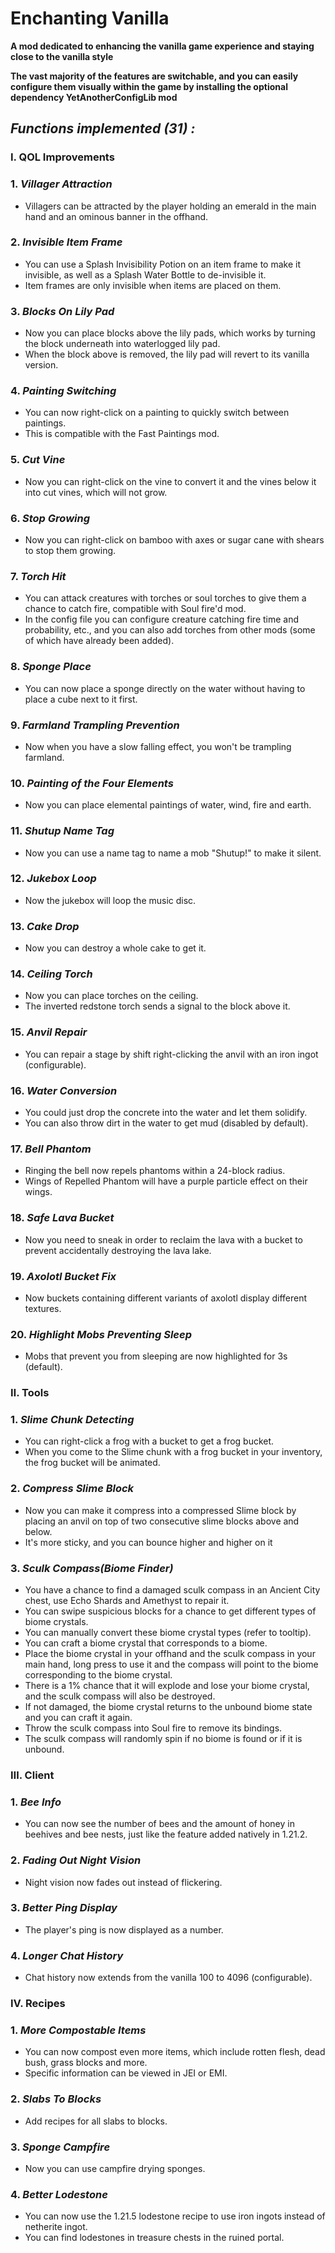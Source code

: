 # Enchanting Vanilla

**A mod dedicated to enhancing the vanilla game experience and staying close to the vanilla style**

**The vast majority of the features are switchable, and you can easily configure them visually within the game by installing the optional dependency YetAnotherConfigLib mod**

## *Functions implemented (31) :*

### **Ⅰ. QOL Improvements**

### **1.** *Villager Attraction*
* Villagers can be attracted by the player holding an emerald in the main hand and an ominous banner in the offhand.

### **2.** *Invisible Item Frame*
* You can use a Splash Invisibility Potion on an item frame to make it invisible, as well as a Splash Water Bottle to de-invisible it.
* Item frames are only invisible when items are placed on them.

### **3.** *Blocks On Lily Pad*
* Now you can place blocks above the lily pads, which works by turning the block underneath into waterlogged lily pad.
* When the block above is removed, the lily pad will revert to its vanilla version.

### **4.** *Painting Switching*
* You can now right-click on a painting to quickly switch between paintings.
* This is compatible with the Fast Paintings mod.

### **5.** *Cut Vine*
* Now you can right-click on the vine to convert it and the vines below it into cut vines, which will not grow.

### **6.** *Stop Growing*
* Now you can right-click on bamboo with axes or sugar cane with shears to stop them growing.

### **7.** *Torch Hit*
* You can attack creatures with torches or soul torches to give them a chance to catch fire, compatible with Soul fire'd mod.
* In the config file you can configure creature catching fire time and probability, etc., and you can also add torches from other mods (some of which have already been added).

### **8.** *Sponge Place*
* You can now place a sponge directly on the water without having to place a cube next to it first.

### **9.** *Farmland Trampling Prevention*
* Now when you have a slow falling effect, you won't be trampling farmland.

### **10.** *Painting of the Four Elements*
* Now you can place elemental paintings of water, wind, fire and earth.

### **11.** *Shutup Name Tag*
* Now you can use a name tag to name a mob "Shutup!" to make it silent.

### **12.** *Jukebox Loop*
* Now the jukebox will loop the music disc.

### **13.** *Cake Drop*
* Now you can destroy a whole cake to get it.

### **14.** *Ceiling Torch*
* Now you can place torches on the ceiling.
* The inverted redstone torch sends a signal to the block above it.

### **15.** *Anvil Repair*
* You can repair a stage by shift right-clicking the anvil with an iron ingot (configurable).

### **16.** *Water Conversion*
* You could just drop the concrete into the water and let them solidify.
* You can also throw dirt in the water to get mud (disabled by default).

### **17.** *Bell Phantom*
* Ringing the bell now repels phantoms within a 24-block radius.
* Wings of Repelled Phantom will have a purple particle effect on their wings.

### **18.** *Safe Lava Bucket*
* Now you need to sneak in order to reclaim the lava with a bucket to prevent accidentally destroying the lava lake.

### **19.** *Axolotl Bucket Fix*
* Now buckets containing different variants of axolotl display different textures.

### **20.** *Highlight Mobs Preventing Sleep*
* Mobs that prevent you from sleeping are now highlighted for 3s (default).

### **Ⅱ. Tools**

### **1.** *Slime Chunk Detecting*
* You can right-click a frog with a bucket to get a frog bucket.
* When you come to the Slime chunk with a frog bucket in your inventory, the frog bucket will be animated.

### **2.** *Compress Slime Block*
* Now you can make it compress into a compressed Slime block by placing an anvil on top of two consecutive slime blocks above and below.
* It's more sticky, and you can bounce higher and higher on it

### **3.** *Sculk Compass(Biome Finder)*
* You have a chance to find a damaged sculk compass in an Ancient City chest, use Echo Shards and Amethyst to repair it.
* You can swipe suspicious blocks for a chance to get different types of biome crystals.
* You can manually convert these biome crystal types (refer to tooltip).
* You can craft a biome crystal that corresponds to a biome.
* Place the biome crystal in your offhand and the sculk compass in your main hand, long press to use it and the compass will point to the biome corresponding to the biome crystal.
* There is a 1% chance that it will explode and lose your biome crystal, and the sculk compass will also be destroyed.
* If not damaged, the biome crystal returns to the unbound biome state and you can craft it again.
* Throw the sculk compass into Soul fire to remove its bindings.
* The sculk compass will randomly spin if no biome is found or if it is unbound.

### **Ⅲ. Client**

### **1.** *Bee Info*
* You can now see the number of bees and the amount of honey in beehives and bee nests, just like the feature added natively in 1.21.2.

### **2.** *Fading Out Night Vision*
* Night vision now fades out instead of flickering.

### **3.** *Better Ping Display*
* The player's ping is now displayed as a number.

### **4.** *Longer Chat History*
* Chat history now extends from the vanilla 100 to 4096 (configurable).

### **Ⅳ. Recipes**

### **1.** *More Compostable Items*
* You can now compost even more items, which include rotten flesh, dead bush, grass blocks and more.
* Specific information can be viewed in JEI or EMI.

### **2.** *Slabs To Blocks*
* Add recipes for all slabs to blocks.

### **3.** *Sponge Campfire*
* Now you can use campfire drying sponges.

### **4.** *Better Lodestone*
* You can now use the 1.21.5 lodestone recipe to use iron ingots instead of netherite ingot.
* You can find lodestones in treasure chests in the ruined portal.

